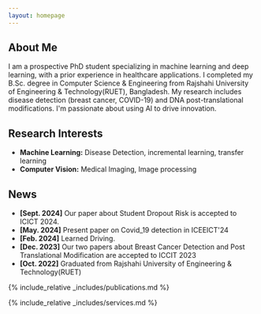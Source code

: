 ```yaml
---
layout: homepage
---
```


## About Me

I am a prospective PhD student specializing in machine learning and deep learning, with a prior experience in healthcare applications. I completed my B.Sc. degree in Computer Science & Engineering from Rajshahi University of Engineering & Technology(RUET), Bangladesh. My research includes disease detection (breast cancer, COVID-19) and DNA post-translational modifications. I'm passionate about using AI to drive innovation.

## Research Interests


- **Machine Learning:** Disease Detection, incremental learning, transfer learning
- **Computer Vision:** Medical Imaging, Image processing

## News

- **[Sept. 2024]** Our paper about Student Dropout Risk is accepted to ICICT 2024.
- **[May. 2024]** Present paper on Covid_19 detection in ICEEICT'24
- **[Feb. 2024]** Learned Driving.
- **[Dec. 2023]** Our two papers about Breast Cancer Detection and Post Translational Modification are accepted to ICCIT 2023 
- **[Oct. 2022]** Graduated from Rajshahi University of Engineering & Technology(RUET)

{% include_relative _includes/publications.md %}

{% include_relative _includes/services.md %}
